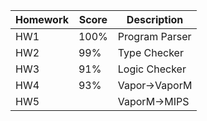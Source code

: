 

|Homework | Score | Description |
|--------|-------|--------------|
| HW1 | 100%   | Program Parser |
| HW2 | 99%    | Type Checker  |
| HW3 | 91%    | Logic Checker |
| HW4 | 93%    | Vapor->VaporM |
| HW5 |        | VaporM->MIPS  |
